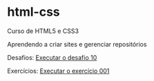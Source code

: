 # html-css
 Curso de HTML5 e CSS3

 Aprendendo a criar sites e gerenciar repositórios


Desafios: 
<a href="https://marcillius.github.io/html-css/Desafios/Desafio10/desafio10.html">Executar o desafio 10</a>

Exercícios: 
<a href="https://marcillius.github.io/html-css/Exercicios/Ex001/index.html">Executar o exercício 001</a>